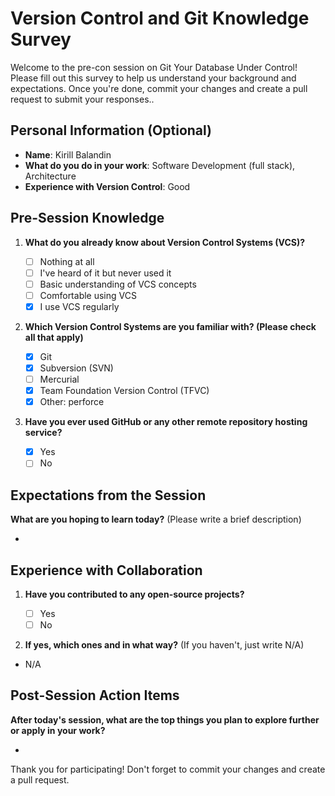 # Version Control and Git Knowledge Survey

Welcome to the pre-con session on Git Your Database Under Control! Please fill out this survey to help us understand your background and expectations. Once you're done, commit your changes and create a pull request to submit your responses..

## Personal Information (Optional)

- **Name**: Kirill Balandin
- **What do you do in your work**: Software Development (full stack), Architecture
- **Experience with Version Control**: Good

## Pre-Session Knowledge

1. **What do you already know about Version Control Systems (VCS)?**

   - [ ] Nothing at all
   - [ ] I've heard of it but never used it
   - [ ] Basic understanding of VCS concepts
   - [ ] Comfortable using VCS
   - [x] I use VCS regularly

2. **Which Version Control Systems are you familiar with? (Please check all that apply)**

   - [x] Git
   - [x] Subversion (SVN)
   - [ ] Mercurial
   - [x] Team Foundation Version Control (TFVC)
   - [x] Other: perforce

3. **Have you ever used GitHub or any other remote repository hosting service?**
   - [x] Yes
   - [ ] No

## Expectations from the Session

**What are you hoping to learn today?** (Please write a brief description)

-

## Experience with Collaboration

1. **Have you contributed to any open-source projects?**

   - [ ] Yes
   - [ ] No

2. **If yes, which ones and in what way?** (If you haven't, just write N/A)

- N/A

## Post-Session Action Items

**After today's session, what are the top things you plan to explore further or apply in your work?**

-

Thank you for participating! Don't forget to commit your changes and create a pull request.

